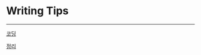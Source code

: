 # Writing Tips

---

[코딩](Writing%20Tips%2066d60ebda1a241e3adb5a951673e025e/%E1%84%8F%E1%85%A9%E1%84%83%E1%85%B5%E1%86%BC%20eaa088fc1ff24ef696d05e048e9bc641.md)

[정리](Writing%20Tips%2066d60ebda1a241e3adb5a951673e025e/%E1%84%8C%E1%85%A5%E1%86%BC%E1%84%85%E1%85%B5%203b3d23d7cbe146229c4f4a8c2781732e.md)